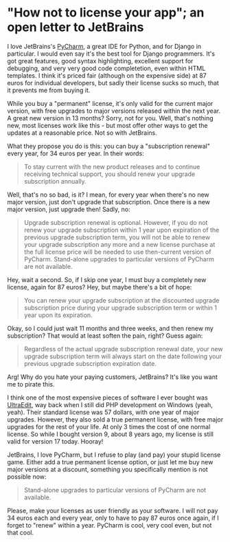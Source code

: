 # "How not to license your app"; an open letter to JetBrains
I love JetBrains's [PyCharm][1], a great IDE for Python, and for Django in particular. I would even say it's the best tool for Django programmers. It's got great features, good syntax highlighting, excellent support for debugging, and very very good code completetion, even within HTML templates. I think it's priced fair (although on the expensive side) at 87 euros for individual developers, but sadly their license sucks so much, that it prevents me from buying it.

While you buy a "permanent" license, it's only valid for the current major version, with free upgrades to major versions released within the next year. A great new version in 13 months? Sorry, not for you. Well, that's nothing new, most licenses work like this - but most offer other ways to get the updates at a reasonable price. Not so with JetBrains.

What they propose you do is this: you can buy a "subscription renewal" every year, for 34 euros per year. In their words: 

> To stay current with the new product releases and to continue receiving technical support, you should renew your upgrade subscription annually.

Well, that's no so bad, is it? I mean, for every year when there's no new major version, just don't upgrade that subscription. Once there is a new major version, just upgrade then! Sadly, no:

> Upgrade subscription renewal is optional. However, if you do not renew your upgrade subscription within 1 year upon expiration of the previous upgrade subscription term, you will not be able to renew your upgrade subscription any more and a new license purchase at the full license price will be needed to use then-current version of PyCharm. Stand-alone upgrades to particular versions of PyCharm are not available.

Hey, wait a second. So, if I skip one year, I must buy a completely new license, again for 87 euros? Hey, but maybe there's a bit of hope:

> You can renew your upgrade subscription at the discounted upgrade subscription price during your upgrade subscription term or within 1 year upon its expiration.

Okay, so I could just wait 11 months and three weeks, and then renew my subscription? That would at least soften the pain, right? Guess again:

> Regardless of the actual upgrade subscription renewal date, your new upgrade subscription term will always start on the date following your previous upgrade subscription expiration date.

Arg! Why do you hate your paying customers, JetBrains? It's like you want me to pirate this.

I think one of the most expensive pieces of software I ever bought was [UltraEdit][2], way back when I still did PHP development on Windows (yeah, yeah). Their standard license was 57 dollars, with one year of major upgrades. However, they also sold a true permanent license, with free major upgrades for the rest of your life. At only 3 times the cost of one normal license. So while I bought version 9, about 8 years ago, my license is still valid for version 17 today. Hooray!

JetBrains, I love PyCharm, but I refuse to play (and pay) your stupid license game. Either add a true permanent license option, or just let me buy new major versions at a discount, something you specifically mention is not possible now:

> Stand-alone upgrades to particular versions of PyCharm are not available.

Please, make your licenses as user friendly as your software. I will not pay 34 euros each and every year, only to have to pay 87 euros once again, if I forget to "renew" within a year. PyCharm is cool, very cool even, but not that cool.

[1]: http://http://www.jetbrains.com/pycharm/
[2]: http://www.ultraedit.com/products/ultraedit.html